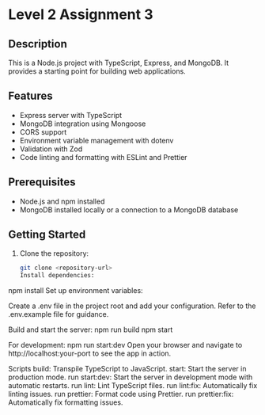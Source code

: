 # Level 2 Assignment 3

## Description

This is a Node.js project with TypeScript, Express, and MongoDB. It provides a starting point for building web applications.

## Features

- Express server with TypeScript
- MongoDB integration using Mongoose
- CORS support
- Environment variable management with dotenv
- Validation with Zod
- Code linting and formatting with ESLint and Prettier

## Prerequisites

- Node.js and npm installed
- MongoDB installed locally or a connection to a MongoDB database

## Getting Started

1. Clone the repository:

   ```bash
   git clone <repository-url>
   Install dependencies:
   ```

npm install
Set up environment variables:

Create a .env file in the project root and add your configuration. Refer to the .env.example file for guidance.

Build and start the server:
npm run build
npm start

For development:
npm run start:dev
Open your browser and navigate to http://localhost:your-port to see the app in action.

Scripts
build: Transpile TypeScript to JavaScript.
start: Start the server in production mode.
run start:dev: Start the server in development mode with automatic restarts.
run lint: Lint TypeScript files.
run lint:fix: Automatically fix linting issues.
run prettier: Format code using Prettier.
run prettier:fix: Automatically fix formatting issues.
